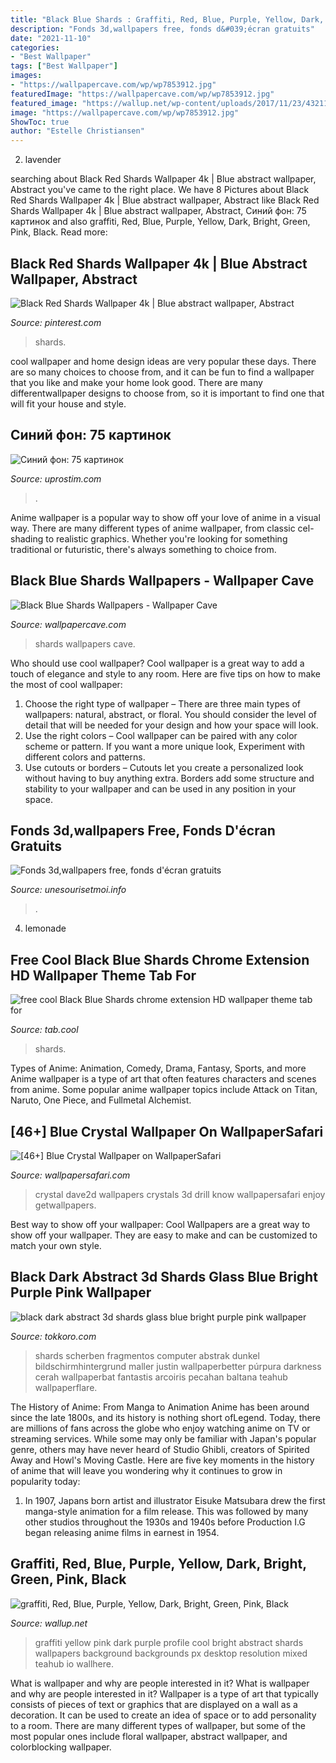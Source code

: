 ```yaml
---
title: "Black Blue Shards : Graffiti, Red, Blue, Purple, Yellow, Dark, Bright, Green, Pink, Black"
description: "Fonds 3d,wallpapers free, fonds d&#039;écran gratuits"
date: "2021-11-10"
categories:
- "Best Wallpaper"
tags: ["Best Wallpaper"]
images:
- "https://wallpapercave.com/wp/wp7853912.jpg"
featuredImage: "https://wallpapercave.com/wp/wp7853912.jpg"
featured_image: "https://wallup.net/wp-content/uploads/2017/11/23/432119-graffiti-red-blue-purple-yellow-dark-bright-green-pink-black-white.jpg"
image: "https://wallpapercave.com/wp/wp7853912.jpg"
ShowToc: true
author: "Estelle Christiansen"
---
```



2. lavender 

	

		
searching about Black Red Shards Wallpaper 4k | Blue abstract wallpaper, Abstract you've came to the right place. We have 8 Pictures about Black Red Shards Wallpaper 4k | Blue abstract wallpaper, Abstract like Black Red Shards Wallpaper 4k | Blue abstract wallpaper, Abstract, Синий фон: 75 картинок and also graffiti, Red, Blue, Purple, Yellow, Dark, Bright, Green, Pink, Black. Read more:
		
    
## Black Red Shards Wallpaper 4k | Blue Abstract Wallpaper, Abstract

<img loading=lazy src="https://i.pinimg.com/736x/0e/80/cf/0e80cfa7664f5fedba92158173a03395.jpg" onerror="this.onerror=null;this.src='https://tse1.mm.bing.net/th?id=OIP.XtUmHYPm2Jtz-5Q0fbvogwHaEo&amp;pid=15.1';" alt="Black Red Shards Wallpaper 4k | Blue abstract wallpaper, Abstract">

_Source: pinterest.com_

>shards. 

	

cool wallpaper and home design ideas are very popular these days. There are so many choices to choose from, and it can be fun to find a wallpaper that you like and make your home look good. There are many differentwallpaper designs to choose from, so it is important to find one that will fit your house and style.

    
## Синий фон: 75 картинок

<img loading=lazy src="https://uprostim.com/wp-content/uploads/2021/03/image040-100-1152x720.jpg" onerror="this.onerror=null;this.src='https://tse2.mm.bing.net/th?id=OIP.PS1tiQk2Kp6ePRvya0CAsgHaEo&amp;pid=15.1';" alt="Синий фон: 75 картинок">

_Source: uprostim.com_

>. 

	

Anime wallpaper is a popular way to show off your love of anime in a visual way. There are many different types of anime wallpaper, from classic cel-shading to realistic graphics. Whether you're looking for something traditional or futuristic, there's always something to choice from.

    
## Black Blue Shards Wallpapers - Wallpaper Cave

<img loading=lazy src="https://wallpapercave.com/wp/wp7853912.jpg" onerror="this.onerror=null;this.src='https://tse3.mm.bing.net/th?id=OIP.9IhC-Xui10TCwFnVHB6o9AHaMX&amp;pid=15.1';" alt="Black Blue Shards Wallpapers - Wallpaper Cave">

_Source: wallpapercave.com_

>shards wallpapers cave. 

	

Who should use cool wallpaper?
Cool wallpaper is a great way to add a touch of elegance and style to any room. Here are five tips on how to make the most of cool wallpaper: 
1) Choose the right type of wallpaper – There are three main types of wallpapers: natural, abstract, or floral. You should consider the level of detail that will be needed for your design and how your space will look. 
2) Use the right colors – Cool wallpaper can be paired with any color scheme or pattern. If you want a more unique look, Experiment with different colors and patterns. 
3) Use cutouts or borders – Cutouts let you create a personalized look without having to buy anything extra. Borders add some structure and stability to your wallpaper and can be used in any position in your space.

    
## Fonds 3d,wallpapers Free, Fonds D&#039;écran Gratuits

<img loading=lazy src="http://www.unesourisetmoi.info/net/galeries/3d1/3d_blue_crystals.jpg" onerror="this.onerror=null;this.src='https://tse3.mm.bing.net/th?id=OIP.Xz7MAJGFVx_DKRGJ7J4lsQHaEo&amp;pid=15.1';" alt="Fonds 3d,wallpapers free, fonds d&#039;écran gratuits">

_Source: unesourisetmoi.info_

>. 

	

4. lemonade 

    
## Free Cool Black Blue Shards Chrome Extension HD Wallpaper Theme Tab For

<img loading=lazy src="https://tab.cool/wp-content/uploads/2019/01/RFjGoFfxBEKhm40iGhbgQ5BJ99YDgC1I-1612x907.jpg" onerror="this.onerror=null;this.src='https://tse4.mm.bing.net/th?id=OIP.pvMdtYs6ANpyEdkprq49VAHaEK&amp;pid=15.1';" alt="free cool Black Blue Shards chrome extension HD wallpaper theme tab for">

_Source: tab.cool_

>shards. 

	

Types of Anime: Animation, Comedy, Drama, Fantasy, Sports, and more
Anime wallpaper is a type of art that often features characters and scenes from anime. Some popular anime wallpaper topics include Attack on Titan, Naruto, One Piece, and Fullmetal Alchemist.

    
## [46+] Blue Crystal Wallpaper On WallpaperSafari

<img loading=lazy src="https://cdn.wallpapersafari.com/82/48/iWg8y0.jpg" onerror="this.onerror=null;this.src='https://tse1.mm.bing.net/th?id=OIP.1vyowsN8A9wszQhCLwI_bQHaEK&amp;pid=15.1';" alt="[46+] Blue Crystal Wallpaper on WallpaperSafari">

_Source: wallpapersafari.com_

>crystal dave2d wallpapers crystals 3d drill know wallpapersafari enjoy getwallpapers. 

	

Best way to show off your wallpaper:
Cool Wallpapers are a great way to show off your wallpaper. They are easy to make and can be customized to match your own style.

    
## Black Dark Abstract 3d Shards Glass Blue Bright Purple Pink Wallpaper

<img loading=lazy src="http://www.tokkoro.com/picsup/2957639-black-dark-abstract-3d-shards-glass-blue-bright-purple-pink___abstract-wallpapers.jpg" onerror="this.onerror=null;this.src='https://tse2.mm.bing.net/th?id=OIP.dG1FeiZUuej75tbJAIK0NAHaD9&amp;pid=15.1';" alt="black dark abstract 3d shards glass blue bright purple pink wallpaper">

_Source: tokkoro.com_

>shards scherben fragmentos computer abstrak dunkel bildschirmhintergrund maller justin wallpaperbetter púrpura darkness cerah wallpaperbat fantastis arcoiris pecahan baltana teahub wallpaperflare. 

	

The History of Anime: From Manga to Animation
Anime has been around since the late 1800s, and its history is nothing short ofLegend. Today, there are millions of fans across the globe who enjoy watching anime on TV or streaming services. While some may only be familiar with Japan's popular genre, others may have never heard of Studio Ghibli, creators of Spirited Away and Howl's Moving Castle. Here are five key moments in the history of anime that will leave you wondering why it continues to grow in popularity today:
1) In 1907, Japans born artist and illustrator Eisuke Matsubara drew the first manga-style animation for a film release. This was followed by many other studios throughout the 1930s and 1940s before Production I.G began releasing anime films in earnest in 1954.

    
## Graffiti, Red, Blue, Purple, Yellow, Dark, Bright, Green, Pink, Black

<img loading=lazy src="https://wallup.net/wp-content/uploads/2017/11/23/432119-graffiti-red-blue-purple-yellow-dark-bright-green-pink-black-white.jpg" onerror="this.onerror=null;this.src='https://tse3.mm.bing.net/th?id=OIP.YX4P5TmIOJuE2xGrcDMswwHaEK&amp;pid=15.1';" alt="graffiti, Red, Blue, Purple, Yellow, Dark, Bright, Green, Pink, Black">

_Source: wallup.net_

>graffiti yellow pink dark purple profile cool bright abstract shards wallpapers background backgrounds px desktop resolution mixed teahub io wallhere. 

	

What is wallpaper and why are people interested in it?
What is wallpaper and why are people interested in it?
Wallpaper is a type of art that typically consists of pieces of text or graphics that are displayed on a wall as a decoration. It can be used to create an idea of space or to add personality to a room. There are many different types of wallpaper, but some of the most popular ones include floral wallpaper, abstract wallpaper, and colorblocking wallpaper.

